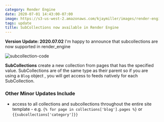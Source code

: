 ```yaml
---
category: Render Engine
date: 2020-07-01 14:43:00-07:00
image: https://s3-us-west-2.amazonaws.com/kjaymiller/images/render-engine-subcollections.png
tags: update
title: SubCollections now available in Render Engine
---
```


**Version Update: 2020.07.02**
I'm happy to announce that subcollections are now supported in render_engine

![subcollection-code](https://s3-us-west-2.amazonaws.com/kjaymiller/images/render-engine-subcollections.png)

**SubCollections** create a new collection from pages that has the specified value. SubCollections are of the same type as their parent so if you are using a `Blog` object , you will get access to feeds natively for each SubCollection.

### Other Minor Updates Include

- access to all collections and subcollections throughout the entire site template - e.g. `{% for page in collections['blog'].pages %}` or `{{subcollections['category']}}`